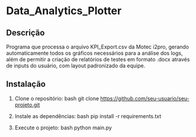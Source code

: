 # Data_Analytics_Plotter

## Descrição
Programa que processa o arquivo KPI_Export.csv da Motec i2pro, gerando automaticamente todos os gráficos necessários para a análise dos logs, além de permitir a criação de relatórios de testes em formato .docx através de inputs do usuário, com layout padronizado da equipe.

## Instalação
1. Clone o repositório:
   bash
   git clone https://github.com/seu-usuario/seu-projeto.git
   
2. Instale as dependências:
   bash
   pip install -r requirements.txt
   
3. Execute o projeto:
   bash
   python main.py
